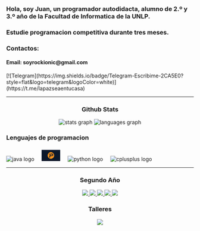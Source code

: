 <h3 align="left">Hola, soy Juan, un programador autodidacta, alumno de 2.º y 3.º año de la Facultad de Informatica de la UNLP.</h3>
<h3 align="left">Estudie programacion competitiva durante tres meses.</h3>

###

<div align="left">
    <h3 align="left">Contactos:</h3>
    <h4>Email: soyrockionic@gmail.com</h4>
    [![Telegram](https://img.shields.io/badge/Telegram-Escribime-2CA5E0?style=flat&logo=telegram&logoColor=white)](https://t.me/lapazseaentucasa)
</div>

---

###

<div align="center">
  <h3>Github Stats</h3>
  <img src="https://github-readme-stats.vercel.app/api?username=soyrockionic&show_icons=true&include_all_commits=true&count_private=true&theme=dracula&locale=en" height="150" alt="stats graph" />
  <!-- <img src="https://github-readme-stats.vercel.app/api?username=soyrockionic&show_icons=true&theme=dracula" height="150" alt="stats graph"/> -->
  <img src="https://github-readme-stats.vercel.app/api/top-langs?username=soyrockionic&locale=en&hide_title=false&layout=compact&card_width=320&langs_count=5&theme=dracula&hide_border=false" height="150" alt="languages graph"/>
</div>

###

<h3 align="left">Lenguajes de programacion</h3>

###

<div align="left">
  <img src="https://cdn.jsdelivr.net/gh/devicons/devicon/icons/java/java-original.svg" height="30" alt="java logo"  />
  <img width="12" />
  <img src="https://github.com/soyrockionic/soyrockionic/blob/master/pascal.png" height="30" alt="pascal logo" />
  <img width="12" />
  <img src="https://cdn.jsdelivr.net/gh/devicons/devicon/icons/python/python-original.svg" height="30" alt="python logo"  />
  <img width="12" />
  <img src="https://cdn.jsdelivr.net/gh/devicons/devicon/icons/cplusplus/cplusplus-original.svg" height="30" alt="cplusplus logo" />
  <img width="12" />
</div>

---

###

<div align="center">
  <h3>Segundo Año</h3>
  <a href="https://github.com/soyrockionic/fod">
    <img height="100px" src="https://github-readme-stats.vercel.app/api/pin/?username=soyrockionic&repo=fod&theme=dark" />
  </a> 
  <a href="https://github.com/soyrockionic/OO1-2022">
    <img height="100px" src="https://github-readme-stats.vercel.app/api/pin/?username=soyrockionic&repo=oo1-2022&theme=dark" />
  </a>
  <a href="https://github.com/soyrockionic/Python2023">
    <img height="100px" src="https://github-readme-stats.vercel.app/api/pin/?username=soyrockionic&repo=Python2023&theme=dark&cache_seconds=86400" />
  </a> 
  <a href="https://github.com/soyrockionic/Design-Y-Verificacion-de-Programas-Concurrentes">
    <img height="100px" src="https://github-readme-stats.vercel.app/api/pin/?username=soyrockionic&repo=Design-Y-Verificacion-de-Programas-Concurrentes&theme=dark" />
  </a>
  <a href="https://github.com/soyrockionic/AyED">
    <img height="100px" src="https://github-readme-stats.vercel.app/api/pin/?username=soyrockionic&repo=AyED&theme=dark&cache_seconds=86400" />
  </a>
  <h3>Talleres</h3>
  <a href="https://github.com/soyrockionic/TallerICPC-UNLP2025">
    <img height="100px" src="https://github-readme-stats.vercel.app/api/pin/?username=soyrockionic&repo=TallerICPC-UNLP2025&theme=dark" />
  </a>
</div>
  
###
